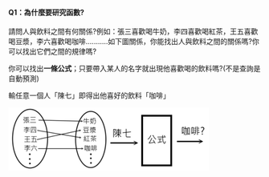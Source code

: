 #### Q1：為什麼要研究函數?

請問人與飲料之間有何關係?例如：張三喜歡喝牛奶，李四喜歡喝紅茶，王五喜歡喝豆漿，李六喜歡喝咖啡...........如下圖關係，你能找出人與飲料之間的關係嗎?你可以找出它們之間的規律嗎?

你可以找出**一條公式**；只要帶入某人的名字就出現他喜歡喝的飲料嗎?\(不是查詢是自動預測\)

輸任意一個人「陳七」即得出他喜好的飲料「咖啡」

![](/assets/func.png)![](/assets/func2.png)

